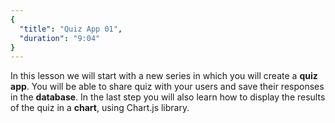 ```yaml
---
{
  "title": "Quiz App 01",
  "duration": "9:04"
}
---
```

In this lesson we will start with a new series in which you will create a **quiz app**. You will be able to share quiz with your users and save their responses in the **database**. In the last step you will also learn how to display the results of the quiz in a **chart**, using Chart.js library.
